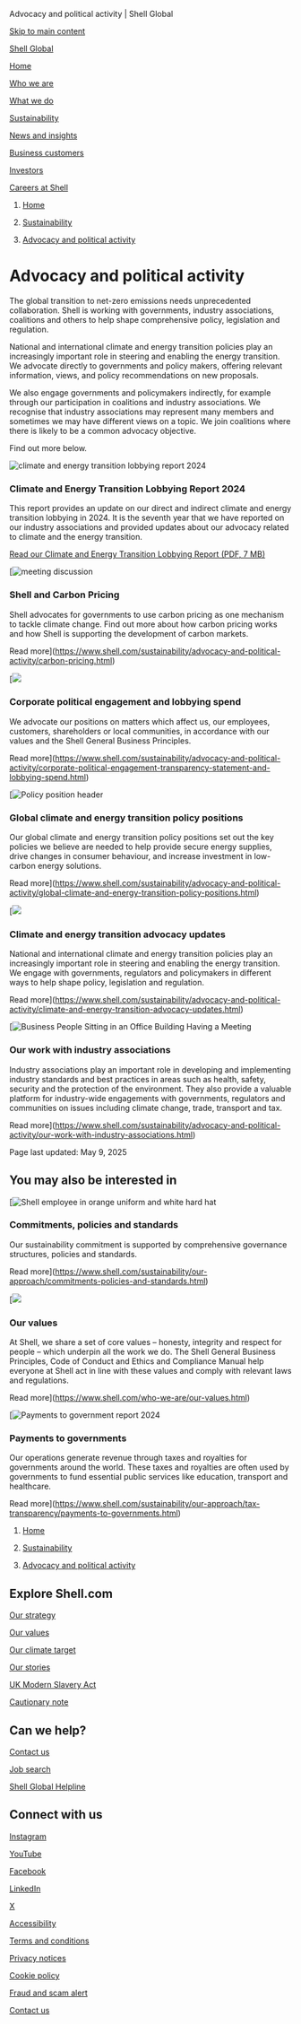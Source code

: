 Advocacy and political activity | Shell Global

[Skip to main content](#main)

[Shell Global](https://www.shell.com/change-country.html)

[Home](https://www.shell.com/)

[Who we are](https://www.shell.com/who-we-are.html)

[What we do](https://www.shell.com/what-we-do.html)

[Sustainability](https://www.shell.com/sustainability.html)

[News and insights](https://www.shell.com/news-and-insights.html)

[Business customers](https://www.shell.com/business-customers.html)

[Investors](https://www.shell.com/investors.html)

[Careers at Shell](https://www.shell.com/careers.html)

1. [Home](https://www.shell.com/)

4. [Sustainability](https://www.shell.com/sustainability.html)
6. [Advocacy and political activity](https://www.shell.com/sustainability/advocacy-and-political-activity.html)

# Advocacy and political activity

The global transition to net-zero emissions needs unprecedented collaboration. Shell is working with governments, industry associations, coalitions and others to help shape comprehensive policy, legislation and regulation.

National and international climate and energy transition policies play an increasingly important role in steering and enabling the energy transition. We advocate directly to governments and policy makers, offering relevant information, views, and policy recommendations on new proposals.

We also engage governments and policymakers indirectly, for example through our participation in coalitions and industry associations. We recognise that industry associations may represent many members and sometimes we may have different views on a topic. We join coalitions where there is likely to be a common advocacy objective.

Find out more below.

![climate and energy transition lobbying report 2024](https://www.shell.com/sustainability/advocacy-and-political-activity/_jcr_content/root/main/section/simple/promo_copy_copy_copy.shellimg.jpeg/1747144217153/cetlr-2024-report-teaser.jpeg?imwidth=48&impolicy=amidala-thumb)

### Climate and Energy Transition Lobbying Report 2024

This report provides an update on our direct and indirect climate and energy transition lobbying in 2024. It is the seventh year that we have reported on our industry associations and provided updates about our advocacy related to climate and the energy transition.

[Read our Climate and Energy Transition Lobbying Report (PDF, 7 MB)](https://www.shell.com/sustainability/advocacy-and-political-activity/_jcr_content/root/main/section/simple/promo_copy_copy_copy/links/item0.stream/1746798498441/097ec9469a351908a2d97321d3ed486f6b883c81/shell-climate-and-energy-transition-lobbying-report-2024.pdf)

[![meeting discussion](https://www.shell.com/sustainability/advocacy-and-political-activity/_jcr_content/root/main/section/simple/promo_copy_217640422.shellimg.jpeg/1695806190116/solar-panels-on-factory-rooftop.jpeg?imwidth=48&impolicy=amidala-thumb)

### Shell and Carbon Pricing

Shell advocates for governments to use carbon pricing as one mechanism to tackle climate change. Find out more about how carbon pricing works and how Shell is supporting the development of carbon markets.

Read more](https://www.shell.com/sustainability/advocacy-and-political-activity/carbon-pricing.html)

[![](https://www.shell.com/sustainability/advocacy-and-political-activity/corporate-political-engagement-transparency-statement-and-lobbying-spend/_jcr_content/root/metadata.shellimg.jpeg/1741947844311/engagement-transparency.jpeg?imwidth=48&impolicy=amidala-thumb)

### Corporate political engagement and lobbying spend

We advocate our positions on matters which affect us, our employees, customers, shareholders or local communities, in accordance with our values and the Shell General Business Principles.

Read more](https://www.shell.com/sustainability/advocacy-and-political-activity/corporate-political-engagement-transparency-statement-and-lobbying-spend.html)

[![Policy position header](https://www.shell.com/sustainability/advocacy-and-political-activity/global-climate-and-energy-transition-policy-positions/_jcr_content/root/metadata.shellimg.jpeg/1746678132091/policy-positions-header-paris.jpeg?imwidth=48&impolicy=amidala-thumb)

### Global climate and energy transition policy positions

Our global climate and energy transition policy positions set out the key policies we believe are needed to help provide secure energy supplies, drive changes in consumer behaviour, and increase investment in low-carbon energy solutions.

Read more](https://www.shell.com/sustainability/advocacy-and-political-activity/global-climate-and-energy-transition-policy-positions.html)

[![](https://www.shell.com/sustainability/advocacy-and-political-activity/climate-and-energy-transition-advocacy-updates/_jcr_content/root/metadata.shellimg.jpeg/1741947939810/meeting-about-our-advocacy.jpeg?imwidth=48&impolicy=amidala-thumb)

### Climate and energy transition advocacy updates

National and international climate and energy transition policies play an increasingly important role in steering and enabling the energy transition. We engage with governments, regulators and policymakers in different ways to help shape policy, legislation and regulation.

Read more](https://www.shell.com/sustainability/advocacy-and-political-activity/climate-and-energy-transition-advocacy-updates.html)

[![Business People Sitting in an Office Building Having a Meeting](https://www.shell.com/sustainability/advocacy-and-political-activity/our-work-with-industry-associations/_jcr_content/root/metadata.shellimg.jpeg/1741874002536/employee-attending-meeting.jpeg?imwidth=48&impolicy=amidala-thumb)

### Our work with industry associations

Industry associations play an important role in developing and implementing industry standards and best practices in areas such as health, safety, security and the protection of the environment. They also provide a valuable platform for industry-wide engagements with governments, regulators and communities on issues including climate change, trade, transport and tax.

Read more](https://www.shell.com/sustainability/advocacy-and-political-activity/our-work-with-industry-associations.html)

Page last updated: May 9, 2025

## You may also be interested in

[![Shell employee in orange uniform and white hard hat](https://www.shell.com/sustainability/our-approach/commitments-policies-and-standards/_jcr_content/root/metadata.shellimg.jpeg/1742852777932/small-shell-hazira-lng-port-india.jpeg?imwidth=48&impolicy=amidala-thumb)

### Commitments, policies and standards

Our sustainability commitment is supported by comprehensive governance structures, policies and standards.

Read more](https://www.shell.com/sustainability/our-approach/commitments-policies-and-standards.html)

[![](https://www.shell.com/sustainability/advocacy-and-political-activity/_jcr_content/root/main/section_1886810112/promo_copy_copy_1078.shellimg.jpeg/1741947487947/who-we-are-our-values-promo.jpeg?imwidth=48&impolicy=amidala-thumb)

### Our values

At Shell, we share a set of core values – honesty, integrity and respect for people – which underpin all the work we do. The Shell General Business Principles, Code of Conduct and Ethics and Compliance Manual help everyone at Shell act in line with these values and comply with relevant laws and regulations.

Read more](https://www.shell.com/who-we-are/our-values.html)

[![Payments to government report 2024](https://www.shell.com/sustainability/our-approach/tax-transparency/payments-to-governments/_jcr_content/root/metadata.shellimg.jpeg/1747278874365/ptg-2024.jpeg?imwidth=48&impolicy=amidala-thumb)

### Payments to governments

Our operations generate revenue through taxes and royalties for governments around the world. These taxes and royalties are often used by governments to fund essential public services like education, transport and healthcare.

Read more](https://www.shell.com/sustainability/our-approach/tax-transparency/payments-to-governments.html)

1. [Home](https://www.shell.com/)

4. [Sustainability](https://www.shell.com/sustainability.html)
6. [Advocacy and political activity](https://www.shell.com/sustainability/advocacy-and-political-activity.html)

## Explore Shell.com

[Our strategy](https://www.shell.com/what-we-do/our-strategy.html)

[Our values](https://www.shell.com/who-we-are/our-values.html)

[Our climate target](https://www.shell.com/sustainability/climate.html)

[Our stories](https://www.shell.com/news-and-insights/our-stories.html)

[UK Modern Slavery Act](https://www.shell.com/uk-modern-slavery-act.html)

[Cautionary note](https://www.shell.com/investors/disclaimer-and-cautionary-note.html)

## Can we help?

[Contact us](https://www.shell.com/who-we-are/contact-us.html)

[Job search](https://www.shell.com/careers.html)

[Shell Global Helpline](https://www.shell.com/who-we-are/our-values/shell-global-helpline.html)

## Connect with us

[Instagram](https://instagram.com/shell)

[YouTube](https://www.youtube.com/user/Shell)

[Facebook](https://www.facebook.com/Shell)

[LinkedIn](https://www.linkedin.com/company/shell)

[X](https://twitter.com/shell)

[Accessibility](https://www.shell.com/accessibility.html)

[Terms and conditions](https://www.shell.com/terms-of-use.html)

[Privacy notices](https://www.shell.com/privacy.html)

[Cookie policy](https://www.shell.com/cookie-policy.html)

[Fraud and scam alert](https://www.shell.com/fraud-and-scam-alert.html)

[Contact us](https://www.shell.com/who-we-are/contact-us.html)